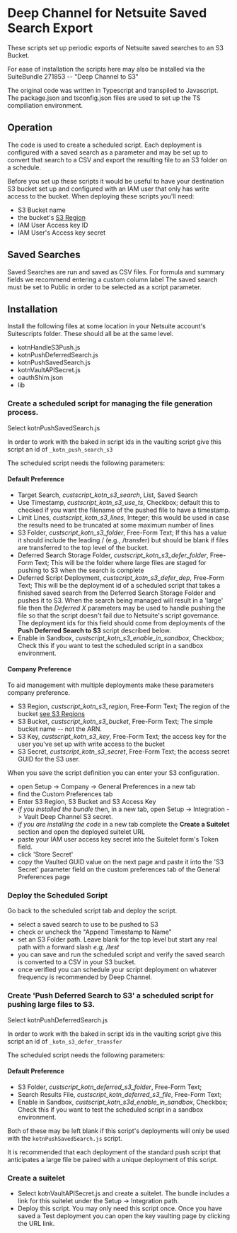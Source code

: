 # Deep Channel for Netsuite Saved Search Export

These scripts set up periodic exports of Netsuite saved searches to an S3 Bucket.

For ease of installation the scripts here may also be installed via the SuiteBundle 271853 -- "Deep Channel to S3"

The original code was written in Typescript and transpiled to Javascript. The package.json and tsconfig.json files are used to set up the TS compiliation environment.

## Operation

The code is used to create a scheduled script. Each deployment is configured with a saved search as a parameter and may be set up to convert that search to a CSV and export the resulting file to an S3 folder on a schedule.

Before you set up these scripts it would be useful to have your destination S3 bucket set up and configured with an IAM user that only has write access to the bucket. When deploying these scripts you'll need:
- S3 Bucket name
- the bucket's [S3 Region](https://docs.aws.amazon.com/general/latest/gr/rande.html#s3_region)
- IAM User Access key ID
- IAM User's Access key secret

## Saved Searches
Saved Searches are run and saved as CSV files.
For formula and summary fields we recommend entering a custom column label
The saved search must be set to Public in order to be selected as a script parameter.


## Installation

Install the following files at some location in your Netsuite account's Suitescripts folder. These should all be at the same level.
- kotnHandleS3Push.js
- kotnPushDeferredSearch.js
- kotnPushSavedSearch.js
- kotnVaultAPISecret.js
- oauthShim.json
- lib

### Create a scheduled script for managing the file generation process.
Select kotnPushSavedSearch.js

In order to work with the baked in script ids in the vaulting script give this script an id of `_kotn_push_search_s3`

The scheduled script needs the following parameters:

#### Default Preference
- Target Search, _custscript_kotn_s3_search_, List, Saved Search
- Use Timestamp, _custscript_kotn_s3_use_ts_, Checkbox; default this to checked if you want the filename of the pushed file to have a timestamp.
- Limit Lines, _custscript_kotn_s3_lines_, Integer; this would be used in case the results need to be truncated at some maximum number of lines
- S3 Folder, _custscript_kotn_s3_folder_, Free-Form Text; If this has a value it should include the leading / (e.g., /transfer) but should be blank if files are transferred to the top level of the bucket.
- Deferred Search Storage Folder, _custscript_kotn_s3_defer_folder_, Free-Form Text; This will be the folder where large files are staged for pushing to S3 when the search is complete
- Deferred Script Deployment, _custscript_kotn_s3_defer_dep_, Free-Form Text; This will be the deployment id of a scheduled script that takes a finished saved search from the Deferred Search Storage Folder and pushes it to S3. When the search being managed will result in a 'large' file then the _Deferred X_ parameters may be used to handle pushing the file so that the script doesn't fail due to Netsuite's script governance. The deployment ids for this field should come from deployments of the __Push Deferred Search to S3__ script described below.
- Enable in Sandbox, _custscript_kotn_s3_enable_in_sandbox_, Checkbox; Check this if you want to test the scheduled script in a sandbox environment.

#### Company Preference
To aid management with multiple deployments make these parameters company preference.
- S3 Region, _custscript_kotn_s3_region_, Free-Form Text; The region of the bucket [see S3 Regions](https://docs.aws.amazon.com/general/latest/gr/rande.html#s3_region)
- S3 Bucket, _custscript_kotn_s3_bucket_, Free-Form Text; The simple bucket name -- not the ARN.
- S3 Key, _custscript_kotn_s3_key_, Free-Form Text; the access key for the user you've set up with write access to the bucket
- S3 Secret, _custscript_kotn_s3_secret_, Free-Form Text; the access secret GUID for the S3 user.

When you save the script definition you can enter your S3 configuration.
- open Setup -> Company -> General Preferences in a new tab
- find the Custom Preferences tab
- Enter S3 Region, S3 Bucket and S3 Access Key
- *if you installed the bundle* then, in a new tab, open Setup -> Integration -> Vault Deep Channel S3 secret.
- *if you are installing the code* in a new tab complete the **Create a Suitelet** section and open the deployed suitelet URL
- paste your IAM user access key secret into the Suitelet form's Token field.
- click 'Store Secret'
- copy the Vaulted GUID value on the next page and paste it into the 'S3 Secret' parameter field on the custom preferences tab of the General Preferences page

### Deploy the Scheduled Script
Go back to the scheduled script tab and deploy the script.
- select a saved search to use to be pushed to S3
- check or uncheck the "Append Timestamp to Name"
- set an S3 Folder path. Leave blank for the top level but start any real path with a forward slash _e.g, /test_
- you can save and run the scheduled script and verify the saved search is converted to a CSV in your S3 bucket.
- once verified you can schedule your script deployment on whatever frequency is recommended by Deep Channel.

### Create 'Push Deferred Search to S3' a scheduled script for pushing large files to S3.
Select kotnPushDeferredSearch.js

In order to work with the baked in script ids in the vaulting script give this script an id of `_kotn_s3_defer_transfer`

The scheduled script needs the following parameters:

#### Default Preference
- S3 Folder, _custscript_kotn_deferred_s3_folder_, Free-Form Text;
- Search Results File, _custscript_kotn_deferred_s3_file_, Free-Form Text;
- Enable in Sandbox, _custscript_kotn_s3d_enable_in_sandbox_, Checkbox; Check this if you want to test the scheduled script in a sandbox environment.

Both of these may be left blank if this script's deployments will only be used with the `kotnPushSavedSearch.js` script.

It is recommended that each deployment of the standard push script that anticipates a large file be paired with a unique deployment of this script.

### Create a suitelet
- Select kotnVaultAPISecret.js and create a suitelet. The bundle includes a link for this suitelet under the Setup -> Integration path.
- Deploy this script. You may only need this script once. Once you have saved a Test deployment you can open the key vaulting page by clicking the URL link.
